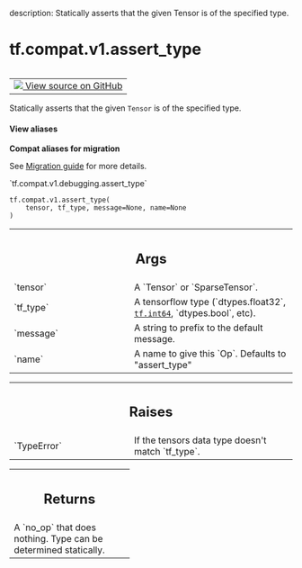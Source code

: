 description: Statically asserts that the given Tensor is of the specified type.

<div itemscope itemtype="http://developers.google.com/ReferenceObject">
<meta itemprop="name" content="tf.compat.v1.assert_type" />
<meta itemprop="path" content="Stable" />
</div>

# tf.compat.v1.assert_type

<!-- Insert buttons and diff -->

<table class="tfo-notebook-buttons tfo-api nocontent" align="left">
<td>
  <a target="_blank" href="https://github.com/tensorflow/tensorflow/blob/r2.4/tensorflow/python/ops/check_ops.py#L1535-L1566">
    <img src="https://www.tensorflow.org/images/GitHub-Mark-32px.png" />
    View source on GitHub
  </a>
</td>
</table>



Statically asserts that the given `Tensor` is of the specified type.

<section class="expandable">
  <h4 class="showalways">View aliases</h4>
  <p>
<b>Compat aliases for migration</b>
<p>See
<a href="https://www.tensorflow.org/guide/migrate">Migration guide</a> for
more details.</p>
<p>`tf.compat.v1.debugging.assert_type`</p>
</p>
</section>

<pre class="devsite-click-to-copy prettyprint lang-py tfo-signature-link">
<code>tf.compat.v1.assert_type(
    tensor, tf_type, message=None, name=None
)
</code></pre>



<!-- Placeholder for "Used in" -->


<!-- Tabular view -->
 <table class="responsive fixed orange">
<colgroup><col width="214px"><col></colgroup>
<tr><th colspan="2"><h2 class="add-link">Args</h2></th></tr>

<tr>
<td>
`tensor`
</td>
<td>
A `Tensor` or `SparseTensor`.
</td>
</tr><tr>
<td>
`tf_type`
</td>
<td>
A tensorflow type (`dtypes.float32`, <a href="../../../tf.md#int64"><code>tf.int64</code></a>, `dtypes.bool`,
etc).
</td>
</tr><tr>
<td>
`message`
</td>
<td>
A string to prefix to the default message.
</td>
</tr><tr>
<td>
`name`
</td>
<td>
A name to give this `Op`.  Defaults to "assert_type"
</td>
</tr>
</table>



<!-- Tabular view -->
 <table class="responsive fixed orange">
<colgroup><col width="214px"><col></colgroup>
<tr><th colspan="2"><h2 class="add-link">Raises</h2></th></tr>

<tr>
<td>
`TypeError`
</td>
<td>
If the tensors data type doesn't match `tf_type`.
</td>
</tr>
</table>



<!-- Tabular view -->
 <table class="responsive fixed orange">
<colgroup><col width="214px"><col></colgroup>
<tr><th colspan="2"><h2 class="add-link">Returns</h2></th></tr>
<tr class="alt">
<td colspan="2">
A `no_op` that does nothing.  Type can be determined statically.
</td>
</tr>

</table>

